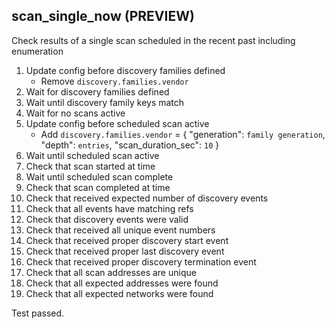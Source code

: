 
## scan_single_now (PREVIEW)

Check results of a single scan scheduled in the recent past including enumeration

1. Update config before discovery families defined
    * Remove `discovery.families.vendor`
1. Wait for discovery families defined
1. Wait until discovery family keys match
1. Wait for no scans active
1. Update config before scheduled scan active
    * Add `discovery.families.vendor` = { "generation": `family generation`, "depth": `entries`, "scan_duration_sec": `10` }
1. Wait until scheduled scan active
1. Check that scan started at time
1. Wait until scheduled scan complete
1. Check that scan completed at time
1. Check that received expected number of discovery events
1. Check that all events have matching refs
1. Check that discovery events were valid
1. Check that received all unique event numbers
1. Check that received proper discovery start event
1. Check that received proper last discovery event
1. Check that received proper discovery termination event
1. Check that all scan addresses are unique
1. Check that all expected addresses were found
1. Check that all expected networks were found

Test passed.
